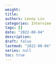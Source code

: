 ```yaml
---
weight: 
title: 
authors: Lenny Lin
categories: Interview
tags: []
date: "2022-08-04"
description: 
draft: false
lastmod: "2022-08-04"
series: null
toc: true
---
```




